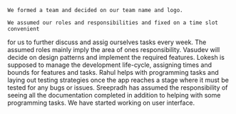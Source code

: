     We formed a team and decided on our team name and logo.

    We assumed our roles and responsibilities and fixed on a time slot convenient
for us to further discuss and assig ourselves tasks every week. The assumed roles 
mainly imply the area of ones responsibility. 
    Vasudev will  decide on design patterns and implement the required features.
    Lokesh is supposed to  manage the development life-cycle, assigning times 
and bounds for features and tasks.
    Rahul helps  with programming tasks and laying out testing strategies once 
the app reaches a stage where it must be tested for any bugs or issues.
    Sreepradh has assumed the responsibility of seeing all the documentation 
completed in addition to helping with some programming tasks.
    We have started working on user interface.